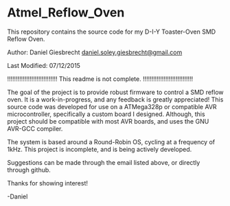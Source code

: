 # Atmel_Reflow_Oven
This repository contains the source code for my D-I-Y Toaster-Oven SMD Reflow Oven.

Author:         Daniel Giesbrecht
                <daniel.soley.giesbrecht@gmail.com>

Last Modified:  07/12/2015

!!!!!!!!!!!!!!!!!!!!!!!!!!!!!
This readme is not complete.
!!!!!!!!!!!!!!!!!!!!!!!!!!!!!

The goal of the project is to provide robust firmware to control a SMD reflow oven.  It is a work-in-progress, and any feedback is greatly
appreciated!  This source code was developed for use on a ATMega328p or compatible AVR microcontroller, specifically a custom board I
designed.  Although, this project should be compatible with most AVR boards, and uses the GNU AVR-GCC compiler.

The system is based around a Round-Robin OS, cycling at a frequency of 1kHz.  This project is incomplete, and is being actively developed.

Suggestions can be made through the email listed above, or directly through github.

Thanks for showing interest!

-Daniel
